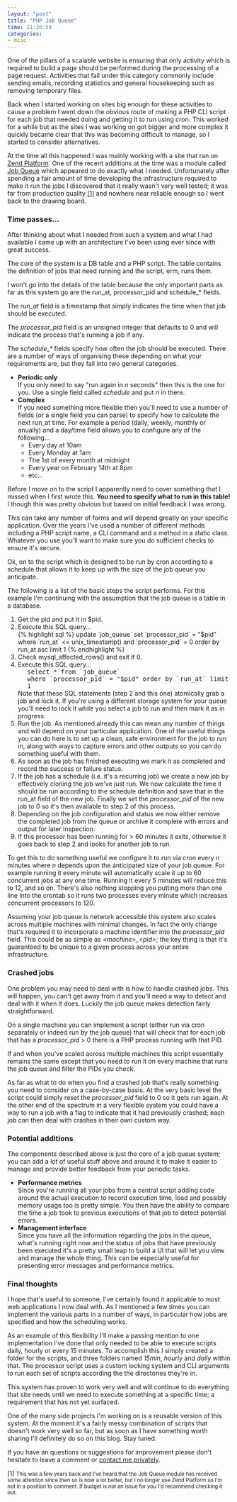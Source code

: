 ```yaml
---
layout: "post"
title: "PHP Job Queue"
time: 21:26:58
categories:
- misc
---
```

One of the pillars of a scalable website is ensuring that only activity which is required to build a page should be performed during the processing of a page request. Activities that fall under this category commonly include sending emails, recording statistics and general housekeeping such as removing temporary files.

Back when I started working on sites big enough for these activities to cause a problem I went down the obvious route of making a PHP CLI script for each job that needed doing and getting it to run using cron. This worked for a while but as the sites I was working on got bigger and more complex it quickly became clear that this was becoming difficult to manage, so I started to consider alternatives.

At the time all this happened I was mainly working with a site that ran on <a href="http://www.zend.com/en/products/platform/" target="_blank">Zend Platform</a>. One of the recent additions at the time was a module called <a href="http://www.zend.com/en/products/platform/product-comparison/job-queues" target="_blank">Job Queue</a> which appeared to do exactly what I needed. Unfortunately after spending a fair amount of time developing the infrastructure required to make it run the jobs I discovered that it really wasn't very well tested; it was far from production quality <a href="#fn1">[1]</a> and nowhere near reliable enough so I went back to the drawing board.

<h3>Time passes...</h3>

After thinking about what I needed from such a system and what I had available I came up with an architecture I've been using ever since with great success.

The core of the system is a DB table and a PHP script. The table contains the definition of jobs that need running and the script, erm, runs them.

I won't go into the details of the table because the only important parts as far as this system go are the run_at, processor_pid and schedule_* fields.

The <em>run_at</em> field is a timestamp that simply indicates the time when that job should be executed.

The <em>processor_pid</em> field is an unsigned integer that defaults to 0 and will indicate the process that's running a job if any.

The <em>schedule_*</em> fields specify how often the job should be executed. There are a number of ways of organising these depending on what your requirements are, but they fall into two general categories.

<ul>
	<li>
		<strong>Periodic only</strong><br />
		If you only need to say "run again in <em>n</em> seconds" then this is the one for you. Use a single field called <em>schedule</em> and put <em>n</em> in there.
	</li>
	<li><strong>Complex</strong><br />
		If you need something more flexible then you'll need to use a number of fields (or a single field you can parse) to specify how to calculate the next run_at time. For example a period (daily, weekly, monthly or anually) and a day/time field allows you to configure any of the following...
		<ul>
			<li>Every day at 10am</li>
			<li>Every Monday at 1am</li>
			<li>The 1st of every month at midnight</li>
			<li>Every year on February 14th at 8pm</li>
			<li>etc...</li>
		</ul>
	</li>
</ul>

Before I move on to the script I apparently need to cover something that I missed when I first wrote this. <strong>You need to specify what to run in this table!</strong> I though this was pretty obvious but based on initial feedback I was wrong.

This can take any number of forms and will depend greatly on your specific application. Over the years I've used a number of different methods including a PHP script name, a CLI command and a method in a static class. Whatever you use you'll want to make sure you do sufficient checks to ensure it's secure.

Ok, on to the script which is designed to be run by cron according to a schedule that allows it to keep up with the size of the job queue you anticipate.

The following is a list of the basic steps the script performs. For this example I'm continuing with the assumption that the job queue is a table in a database.

<ol>
	<li>
		Get the pid and put it in $pid.
	</li>
	<li>
		Execute this SQL query...<br />
{% highlight sql %}
update `job_queue`
set `processor_pid` = "$pid"
where `run_at` <= unix_timestamp()
  and `processor_pid` = 0
order by run_at asc
limit 1
{% endhighlight %}
	</li>
	<li>
		Check mysql_affected_rows() and exit if 0.
	</li>
	<li>
		Execute this SQL query...<br />
		<div style="padding-left: 1.5em; font-family: monospace;">
			select * from `job_queue`<br />
			where `processor_pid` = "$pid"
			order by `run_at`
			limit 1
		</div>
		Note that these SQL statements (step 2 and this one) atomically grab a job and lock it. If you're using a different storage system for your queue you'll need to lock it while you select a job to run and then mark it as in progress.
	</li>
	<li>
		Run the job. As mentioned already this can mean any number of things and will depend on your particular application. One of the useful things you can do here is to set up a clean, safe environment for the job to run in, along with ways to capture errors and other outputs so you can do something useful with them.
	</li>
	<li>
		As soon as the job has finished executing we mark it as completed and record the success or failure status.
	</li>
	<li>
		If the job has a schedule (i.e. it's a recurring job) we create a new job by effectively cloning the job we've just run. We now calculate the time it should be run according to the schedule definition and save that in the run_at field of the new job. Finally we set the <em>processor_pid</em> of the new job to 0 so it's then available to step 2 of this process.
	</li>
	<li>
		Depending on the job configuration and status we now either remove the completed job from the queue or archive it complete with errors and output for later inspection.
	</li>
	<li>
		If this processor has been running for > 60 minutes it exits, otherwise it goes back to step 2 and looks for another job to run.
	</li>
</ol>

To get this to do something useful we configure it to run via cron every <em>n</em> minutes where <em>n</em> depends upon the anticipated size of your job queue. For example running it every minute will automatically scale it up to 60 concurrent jobs at any one time. Running it every 5 minutes will reduce this to 12, and so on. There's also nothing stopping you putting more than one line into the crontab so it runs two processes every minute which increases concurrent processors to 120.

Assuming your job queue is network accessible this system also scales across multiple machines with minimal changes. In fact the only change that's required it to incorporate a machine identifier into the <em>processor_pid</em> field. This could be as simple as <em>&lt;machine&gt;_&lt;pid&gt;</em>; the key thing is that it's guaranteed to be unique to a given process across your entire infrastructure.

<h3>Crashed jobs</h3>

One problem you may need to deal with is how to handle crashed jobs. This will happen, you can't get away from it and you'll need a way to detect and deal with it when it does. Luckily the job queue makes detection fairly straightforward.

On a single machine you can implement a script (either run via cron separately or indeed run by the job queue) that will check that for each job that has a <em>processor_pid</em> > 0 there is a PHP process running with that PID.

If and when you've scaled across multiple machines this script essentially remains the same except that you need to run it on every machine that runs the job queue and filter the PIDs you check.

As far as what to do when you find a crashed job that's really something you need to consider on a case-by-case basis. At the very basic level the script could simply reset the <em>processor_pid</em> field to 0 so it gets run again. At the other end of the spectrum in a very flexible system you could have a way to run a job with a flag to indicate that it had previously crashed; each job can then deal with crashes in their own custom way.

<h3>Potential additions</h3>

The components described above is just the core of a job queue system; you can add a lot of useful stuff above and around it to make it easier to manage and provide better feedback from your periodic tasks.

<ul>
	<li>
		<strong>Performance metrics</strong><br />
		Since you're running all your jobs from a central script adding code around the actual execution to record execution time, load and possibly memory usage too is pretty simple. You then have the ability to compare the time a job took to previous executions of that job to detect potential errors.
	</li>
	<li>
		<strong>Management interface</strong><br />
		Since you have all the information regarding the jobs in the queue, what's running right now and the status of jobs that have previously been executed it's a pretty small leap to build a UI that will let you view and manage the whole thing. This can be especially useful for presenting error messages and performance metrics.
	</li>
</ul>

<h3>Final thoughts</h3>

I hope that's useful to someone, I've certainly found it applicable to most web applications I now deal with. As I mentioned a few times you can implement the various parts in a number of ways, in particular how jobs are specified and how the scheduling works.

As an example of this flexibility I'll make a passing mention to one implementation I've done that only needed to be able to execute scripts daily, hourly or every 15 minutes. To accomplish this I simply created a folder for the scripts, and three folders named <em>15min</em>, <em>hourly</em> and <em>daily</em> within that. The processor script uses a custom locking system and CLI arguments to run each set of scripts according the the directories they're in.

This system has proven to work very well and will continue to do everything that site needs until we need to execute something at a specific time; a requirement that has not yet surfaced.

One of the many side projects I'm working on is a reusable version of this system. At the moment it's a fairly messy combination of scripts that doesn't work very well so far, but as soon as I have something worth sharing I'll definitely do so on this blog. Stay tuned.

If you have an questions or suggestions for improvement please don't hesitate to leave a comment or <a href="/who#contact">contact me privately</a>.

<a name="fn1"></a> [1] <small>This was a few years back and I've heard that the Job Queue module has received some attention since then so is now a lot better, but I no longer use Zend Platform so I'm not in a position to comment. If budget is not an issue for you I'd recommend checking it out.</small>